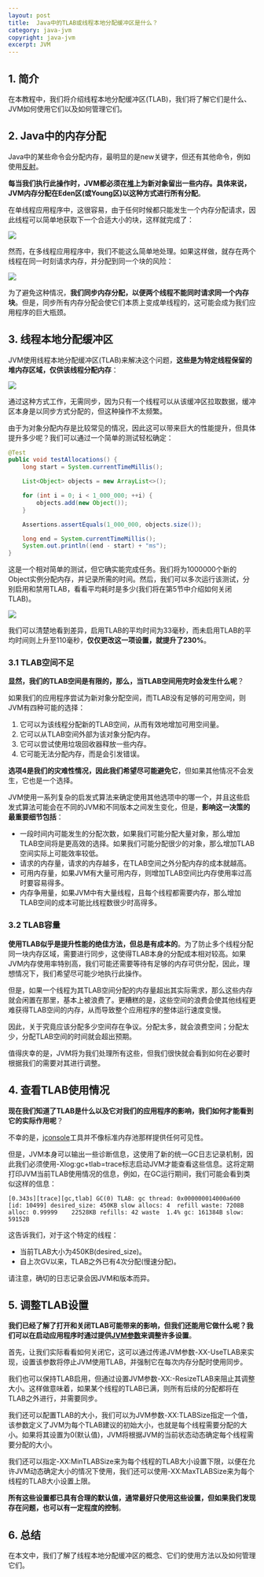 ```yaml
---
layout: post
title:  Java中的TLAB或线程本地分配缓冲区是什么？
category: java-jvm
copyright: java-jvm
excerpt: JVM
---
```


## 1. 简介

在本教程中，我们将介绍线程本地分配缓冲区(TLAB)，我们将了解它们是什么、JVM如何使用它们以及如何管理它们。

## 2. Java中的内存分配

Java中的某些命令会分配内存，最明显的是new关键字，但还有其他命令，例如使用[反射](https://www.baeldung.com/java-reflection#Constructors)。

**每当我们执行此操作时，JVM都必须在[堆](https://www.baeldung.com/java-stack-heap)上为新对象留出一些内存。具体来说，JVM内存分配在Eden区(或Young区)以这种方式进行所有分配**。

在单线程应用程序中，这很容易，由于任何时候都只能发生一个内存分配请求，因此线程可以简单地获取下一个合适大小的块，这样就完成了：

![](/assets/images/2025/javajvm/javajvmtlab01.png)

然而，在多线程应用程序中，我们不能这么简单地处理。如果这样做，就存在两个线程在同一时刻请求内存，并分配到同一个块的风险：

![](/assets/images/2025/javajvm/javajvmtlab02.png)

为了避免这种情况，**我们同步内存分配，以便两个线程不能同时请求同一个内存块**。但是，同步所有内存分配会使它们本质上变成单线程的，这可能会成为我们应用程序的巨大瓶颈。

## 3. 线程本地分配缓冲区

JVM使用线程本地分配缓冲区(TLAB)来解决这个问题，**这些是为特定线程保留的堆内存区域，仅供该线程分配内存**：

![](/assets/images/2025/javajvm/javajvmtlab03.png)

通过这种方式工作，无需同步，因为只有一个线程可以从该缓冲区拉取数据，缓冲区本身是以同步方式分配的，但这种操作不太频繁。

由于为对象分配内存是比较常见的情况，因此这可以带来巨大的性能提升，但具体提升多少呢？我们可以通过一个简单的测试轻松确定：

```java
@Test
public void testAllocations() {
    long start = System.currentTimeMillis();

    List<Object> objects = new ArrayList<>();

    for (int i = 0; i < 1_000_000; ++i) {
        objects.add(new Object());
    }

    Assertions.assertEquals(1_000_000, objects.size());

    long end = System.currentTimeMillis();
    System.out.println((end - start) + "ms");
}
```

这是一个相对简单的测试，但它确实能完成任务。我们将为1000000个新的Object实例分配内存，并记录所需的时间。然后，我们可以多次运行该测试，分别启用和禁用TLAB，看看平均耗时是多少(我们将在第5节中介绍如何关闭TLAB)。

![](/assets/images/2025/javajvm/javajvmtlab04.png)

我们可以清楚地看到差异，启用TLAB的平均时间为33毫秒，而未启用TLAB的平均时间则上升至110毫秒，**仅仅更改这一项设置，就提升了230%**。

### 3.1 TLAB空间不足

**显然，我们的TLAB空间是有限的，那么，当TLAB空间用完时会发生什么呢**？

如果我们的应用程序尝试为新对象分配空间，而TLAB没有足够的可用空间，则JVM有四种可能的选择：

1. 它可以为该线程分配新的TLAB空间，从而有效地增加可用空间量。
2. 它可以从TLAB空间外部为该对象分配内存。
3. 它可以尝试使用垃圾回收器释放一些内存。
4. 它可能无法分配内存，而是会引发错误。

**选项4是我们的灾难性情况，因此我们希望尽可能避免它**，但如果其他情况不会发生，它也是一个选择。

JVM使用一系列复杂的启发式算法来确定使用其他选项中的哪一个，并且这些启发式算法可能会在不同的JVM和不同版本之间发生变化，但是，**影响这一决策的最重要细节包括**：

- 一段时间内可能发生的分配次数，如果我们可能分配大量对象，那么增加TLAB空间将是更高效的选择。如果我们可能分配很少的对象，那么增加TLAB空间实际上可能效率较低。
- 请求的内存量，请求的内存越多，在TLAB空间之外分配内存的成本就越高。
- 可用内存量，如果JVM有大量可用内存，则增加TLAB空间比内存使用率过高时要容易得多。
- 内存争用量，如果JVM中有大量线程，且每个线程都需要内存，那么增加TLAB空间的成本可能比线程数很少时高得多。

### 3.2 TLAB容量

**使用TLAB似乎是提升性能的绝佳方法，但总是有成本的**。为了防止多个线程分配同一块内存区域，需要进行同步，这使得TLAB本身的分配成本相对较高。如果JVM内存使用率特别高，我们可能还需要等待有足够的内存可供分配，因此，理想情况下，我们希望尽可能少地执行此操作。

但是，如果一个线程为其TLAB空间分配的内存量超出其实际需求，那么这些内存就会闲置在那里，基本上被浪费了。更糟糕的是，这些空间的浪费会使其他线程更难获得TLAB空间的内存，从而导致整个应用程序的整体运行速度变慢。

因此，关于究竟应该分配多少空间存在争议。分配太多，就会浪费空间；分配太少，分配TLAB空间的时间就会超出预期。

值得庆幸的是，JVM将为我们处理所有这些，但我们很快就会看到如何在必要时根据我们的需要对其进行调整。

## 4. 查看TLAB使用情况

**现在我们知道了TLAB是什么以及它对我们的应用程序的影响，我们如何才能看到它的实际作用呢**？

不幸的是，[jconsole](https://www.baeldung.com/java-management-extensions#1-connecting-from-the-client-side)工具并不像标准内存池那样提供任何可见性。

但是，JVM本身可以输出一些诊断信息，这使用了新的统一GC日志记录机制，因此我们必须使用-Xlog:gc+tlab=trace标志启动JVM才能查看这些信息。这将定期打印JVM当前TLAB使用情况的信息，例如，在GC运行期间，我们可能会看到类似这样的信息：

```text
[0.343s][trace][gc,tlab] GC(0) TLAB: gc thread: 0x000000014000a600 [id: 10499] desired_size: 450KB slow allocs: 4  refill waste: 7208B alloc: 0.99999    22528KB refills: 42 waste  1.4% gc: 161384B slow: 59152B
```

这告诉我们，对于这个特定的线程：

- 当前TLAB大小为450KB(desired_size)。
- 自上次GV以来，TLAB之外已有4次分配(慢速分配)。

请注意，确切的日志记录会因JVM和版本而异。

## 5. 调整TLAB设置

**我们已经了解了打开和关闭TLAB可能带来的影响，但我们还能用它做什么呢？我们可以在启动应用程序时通过提供[JVM参数](https://www.baeldung.com/jvm-parameters)来调整许多设置**。

首先，让我们实际看看如何关闭它，这可以通过传递JVM参数-XX-UseTLAB来实现，设置该参数将停止JVM使用TLAB，并强制它在每次内存分配时使用同步。

我们也可以保持TLAB启用，但通过设置JVM参数-XX:-ResizeTLAB来阻止其调整大小。这样做意味着，如果某个线程的TLAB已满，则所有后续的分配都将在TLAB之外进行，并需要同步。

我们还可以配置TLAB的大小，我们可以为JVM参数-XX:TLABSize指定一个值，该参数定义了JVM为每个TLAB建议的初始大小，也就是每个线程需要分配的大小。如果将其设置为0(默认值)，JVM将根据JVM的当前状态动态确定每个线程需要分配的大小。

我们还可以指定-XX:MinTLABSize来为每个线程的TLAB大小设置下限，以便在允许JVM动态确定大小的情况下使用，我们还可以使用-XX:MaxTLABSize来为每个线程的TLAB大小设置上限。

**所有这些设置都已具有合理的默认值，通常最好只使用这些设置，但如果我们发现存在问题，也可以有一定程度的控制**。

## 6. 总结

在本文中，我们了解了线程本地分配缓冲区的概念、它们的使用方法以及如何管理它们。